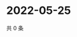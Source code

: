 # 2022-05-25

共 0 条

<!-- BEGIN WEIBO -->
<!-- 最后更新时间 Wed May 25 2022 23:18:15 GMT+0800 (China Standard Time) -->

<!-- END WEIBO -->
